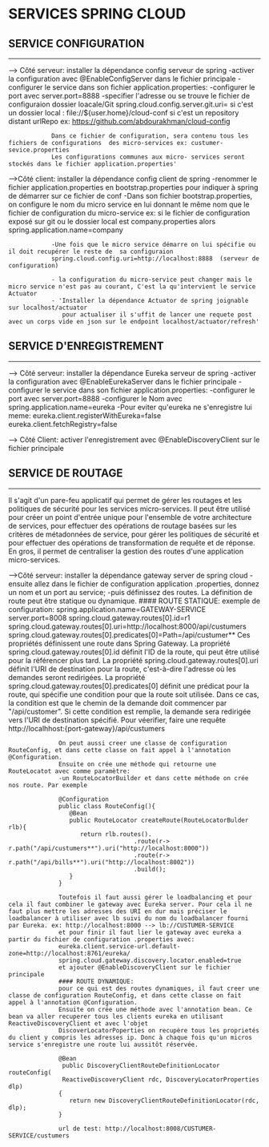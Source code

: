 # SERVICES SPRING CLOUD

## SERVICE CONFIGURATION
---------------------

--> Côté serveur: installer la dépendance config serveur de spring
                -activer  la configuration avec @EnableConfigServer dans le fichier principale
                -configurer le service dans son fichier application.properties:
                -configurer le port avec server.port=8888
                -specifier  l'adresse ou se trouve le fichier de configuraion dossier loacale/Git
                spring.cloud.config.server.git.uri= si c'est un dossier local : file://${user.home}/cloud-conf
                                                    si c'est un repository distant urlRepo ex: https://github.com/abdourakhman/cloud-config
                                                            
                Dans ce fichier de configuration, sera contenu tous les fichiers de configurations  des micro-services ex: custumer-sevice.properties 
                Les configurations communes aux micro- services seront stockés dans le fichier application.properties' 
                

-->Côté client: installer la dépendance config client de spring
                -renommer le fichier application.properties en bootstrap.properties pour indiquer à spring de démarrer sur ce fichier de conf
                -Dans son fichier bootstrap.properties, on configure le nom du micro service en lui donnant le même nom que le fichier de configuration du micro-service
                ex: si le fichier de configuration exposé sur git ou le dossier local est company.properties alors spring.application.name=company

                -Une fois que le micro service démarre on lui spécifie ou il doit recupérer le reste de  sa configuraion
                spring.cloud.config.uri=http://localhost:8888  (serveur de configuration)

                - la configuration du micro-service peut changer mais le micro service n'est pas au courant, C'est la qu'intervient le service Actuator
                - 'Installer la dépendance Actuator de spring joignable sur localhost/actuator 
                   pour actualiser il s'uffit de lancer une requete post avec un corps vide en json sur le endpoint localhost/actuator/refresh'


## SERVICE D'ENREGISTREMENT
---------------------------
--> Côté serveur: installer la dépendance Eureka serveur de spring
                -activer  la configuration avec @EnableEurekaServer dans le fichier principale
                -configurer le service dans son fichier application.properties:
                -configurer le port avec server.port=8888
                -configurer le Nom avec spring.application.name=eureka
                -Pour eviter qu'eureka ne s'enregistre lui meme: 
                eureka.client.registerWithEureka=false
                eureka.client.fetchRegistry=false

--> Côté Client: activer l'enregistrement avec @EnableDiscoveryClient sur le fichier         principale               


## SERVICE DE ROUTAGE
---------------------
Il s'agit d'un pare-feu applicatif qui permet de gérer les routages et les politiques de sécurité pour les services micro-services. Il peut être utilisé pour créer un point d'entrée unique pour l'ensemble de votre architecture de services, pour effectuer des opérations de routage basées sur les critères de métadonnées de service, pour gérer les politiques de sécurité et pour effectuer des opérations de transformation de requête et de réponse. En gros, il permet de centraliser la gestion des routes d'une application micro-services.

-->Côté serveur: installer la dépendance gateway server de spring cloud 
                 -ensuite allez dans le fichier de  configuration application .properties, donnez un nom et un port au service;
                 -puis définissez des routes. La définition de route peut être statique ou dynamique.
                 #### ROUTE STATIQUE:
                 exemple de configuration:
                  spring.application.name=GATEWAY-SERVICE
                  server.port=8008
                  spring.cloud.gateway.routes[0].id=r1
                  spring.cloud.gateway.routes[0].uri=http://localhost:8000/api/custumers
                  spring.cloud.gateway.routes[0].predicates[0]=Path=/api/custumer**
                  Ces propriétés définissent une route dans Spring Gateway. La propriété spring.cloud.gateway.routes[0].id définit l'ID de la route, qui peut être utilisé pour la référencer plus tard. La propriété spring.cloud.gateway.routes[0].uri définit l'URI de destination pour la route, c'est-à-dire l'adresse où les demandes seront redirigées. La propriété spring.cloud.gateway.routes[0].predicates[0] définit une prédicat pour la route, qui spécifie une condition pour que la route soit utilisée. Dans ce cas, la condition est que le chemin de la demande doit commencer par "/api/customer". Si cette condition est remplie, la demande sera redirigée vers l'URI de destination spécifié.
                  Pour véerifier, faire une requête http://localhhost:{port-gateway}/api/custumers

                  On peut aussi creer une classe de configuration RouteConfig, et dans cette classe on fait appel à l'annotation @Configuration.
                  Ensuite on crée une méthode qui retourne une RouteLocatot avec comme paramètre:
                  -un RouteLocatorBuilder et dans cette méthode on crée nos route. Par exemple
                  
                  @Configuration
                  public class RouteConfig(){
                     @Bean
                     public RouteLocator createRoute(RouteLocatorBulder rlb){
                        return rlb.routes().
                                       .route(r-> r.path("/api/custumers**").uri("http://localhost:8000"))
                                       .route(r-> r.path("/api/bills**").uri("http://localhost:8002"))
                                       .build(); 
                     }
                  }

                  Toutefois il faut aussi gérer le loadbalancing et pour cela il faut combiner le gateway avec Eureka server. Pour cela il ne faut plus mettre les adresses des URI en dur mais préciser le loadbalancer à utiliser avec lb suivi du nom du loadbalancer fourni par Eureka. ex: http://localhost:8000 --> lb://CUSTUMER-SERVICE
                  et pour finir il faut lier le gateway avec eureka a partir du fichier de configuration .properties avec:
                  eureka.client.service-url.default-zone=http://localhost:8761/eureka/
                  spring.cloud.gateway.discovery.locator.enabled=true
                  et ajouter @EnableDiscoveryClient sur le fichier principale
                  #### ROUTE DYNAMIQUE:
                  pour ce qui est des routes dynamiques, il faut creer une classe de configuration RouteConfig, et dans cette classe on fait appel à l'annotation @Configuration.
                  Ensuite on crée une méthode avec l'annotation bean. Ce bean va aller recuperer tous les clients eureka en utilisant ReactiveDiscoveryClient et avec l'objet
                  DiscoverLocatorPoperties on recupère tous les proprietés du client y compris les adresses ip. Donc à chaque fois qu'un micros service s'enregistre une route lui aussitôt réservée.  

                  @Bean
                   public DiscoveryClientRouteDefinitionLocator routeConfig(
                   ReactiveDiscoveryClient rdc, DiscoveryLocatorProperties dlp)
                  {
                     return new DiscoveryClientRouteDefinitionLocator(rdc, dlp);
                  }

                  url de test: http://localhost:8008/CUSTUMER-SERVICE/custumers